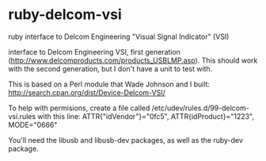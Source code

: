 ruby-delcom-vsi
===============

ruby interface to Delcom Engineering "Visual Signal Indicator" (VSI)

interface to Delcom Engineering VSI, first generation (http://www.delcomproducts.com/products_USBLMP.asp). This should work with the second generation, but I don't have a unit to test with.

This is based on a Perl module that Wade Johnson and I built: http://search.cpan.org/dist/Device-Delcom-VSI/

To help with permisions, create a file called /etc/udev/rules.d/99-delcom-vsi.rules with this line:
ATTR{"idVendor"}="0fc5", ATTR{idProduct}="1223", MODE="0666"

You'll need the libusb and libusb-dev packages, as well as the ruby-dev package.
